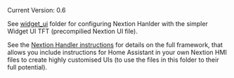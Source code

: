 Current Version: 0.6

See [widget_ui](/widget_ui) folder for configuring Nextion Hanlder with the simpler Widget UI TFT (precompilied Nextion UI file).

See the [Nextion Handler instructions](/HA_NEXTION_HANDLER_INSTRUCTIONS.md) for details on the full framework, that allows you include instructions for Home Assistant in your own Nextion HMI files to create highly customised UIs (to use the files in this folder to their full potential).
